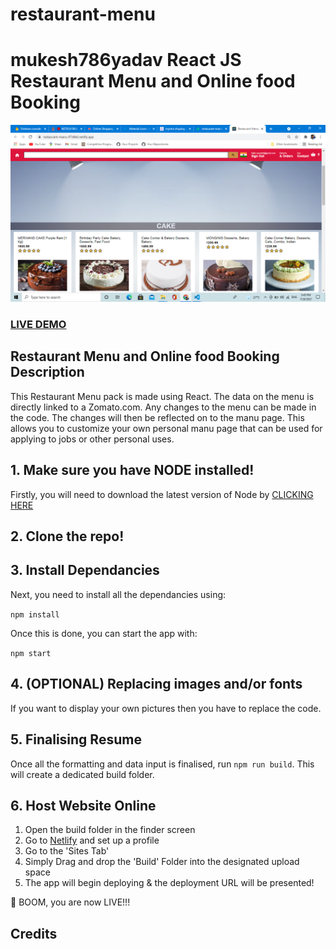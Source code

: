 # restaurant-menu
# mukesh786yadav React JS Restaurant Menu and Online food Booking

![SuperSlot React JS Restaurant Menu](restaurant-menu.png?raw=true "SuperSlot React JS Restaurant Menu")

### <a href="https://effervescent-gnome-dbbde0.netlify.app">LIVE DEMO</a>

## Restaurant Menu and Online food Booking Description

This Restaurant Menu pack is made using React. The data on the menu is directly linked to a Zomato.com. Any changes to the menu can be made in the code. The changes will then be reflected on to the manu page. This allows you to customize your own personal manu page that can be used for applying to jobs or other personal uses.

## 1. Make sure you have NODE installed!

Firstly, you will need to download the latest version of Node by <a href="https://nodejs.org/en/download/">CLICKING HERE</a>

## 2. Clone the repo!

## 3. Install Dependancies

Next, you need to install all the dependancies using:

```npm install```

Once this is done, you can start the app with:

```npm start```

## 4. (OPTIONAL) Replacing images and/or fonts

If you want to display your own pictures then you have to replace the code.

## 5. Finalising Resume

Once all the formatting and data input is finalised, run `npm run build`. This will create a dedicated build folder.

## 6. Host Website Online

1) Open the build folder in the finder screen
2) Go to <a href="https://www.netlify.com/">Netlify</a> and set up a profile
3) Go to the 'Sites Tab'
4) Simply Drag and drop the 'Build' Folder into the designated upload space
5) The app will begin deploying & the deployment URL will be presented!

🚀 BOOM, you are now LIVE!!!

## Credits

